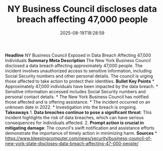 ﻿---
title: "NY Business Council discloses data breach affecting 47,000 people"
date: "2025-08-19T18:28:59"
category: "Markets"
summary: ""
slug: "ny business council discloses data breach affecting 47000 pe"
source_urls:
  - "https://www.bleepingcomputer.com/news/security/business-council-of-new-york-state-discloses-data-breach-affecting-47-000-people/"
seo:
  title: "NY Business Council discloses data breach affecting 47,000 people | Hash n Hedge"
  description: ""
  keywords: ["news", "markets", "brief"]
---
**Headline** NY Business Council Exposed in Data Breach Affecting 47,000 Individuals  **Summary Meta Description** The New York Business Council disclosed a data breach affecting approximately 47,000 people. The incident involves unauthorized access to sensitive information, including Social Security numbers and other personal details. The council is urging those affected to take action to protect their identities.  **Bullet Key Points**  * Approximately 47,000 individuals have been impacted by the data breach. * Sensitive information accessed includes Social Security numbers and personal contact details. * The New York Business Council has notified those affected and is offering assistance. * The incident occurred on an unknown date in 2022. * Investigation into the breach is ongoing.  **Takeaways**  1. **Data breaches continue to pose a significant threat**: This incident highlights the risk of data breaches, which can have serious consequences for individuals affected. 2. **Prompt action is crucial in mitigating damage**: The council's swift notification and assistance efforts demonstrate the importance of timely action in minimizing harm.  **Sources** * https://www.bleepingcomputer.com/news/security/business-council-of-new-york-state-discloses-data-breach-affecting-47-000-people/ 
